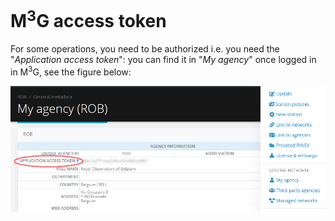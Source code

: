 # M<sup>3</sup>G access token

For some operations, you need to be authorized i.e. you need the "*Application access token*": you can find it in "*My agency*" once logged in in M<sup>3</sup>G, see the figure below:

![figure](images/key1.png)
